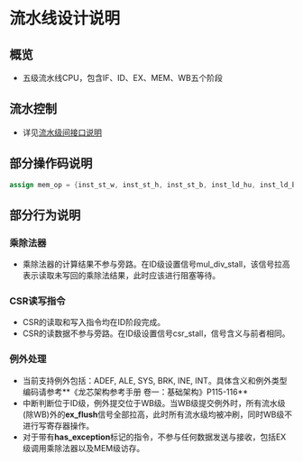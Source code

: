 # 流水线设计说明

## 概览
- 五级流水线CPU，包含IF、ID、EX、MEM、WB五个阶段

## 流水控制
- 详见[流水级间接口说明](../INTERFACE.md#流水级间接口说明)

## 部分操作码说明
```verilog
assign mem_op = {inst_st_w, inst_st_h, inst_st_b, inst_ld_hu, inst_ld_bu, inst_ld_w, inst_ld_h, inst_ld_b};
```

## 部分行为说明

### 乘除法器
- 乘除法器的计算结果不参与旁路。在ID级设置信号mul_div_stall，该信号拉高表示读取未写回的乘除法结果，此时应该进行阻塞等待。

### CSR读写指令
- CSR的读取和写入指令均在ID阶段完成。
- CSR的读数据不参与旁路。在ID级设置信号csr_stall，信号含义与前者相同。

### 例外处理
- 当前支持例外包括：ADEF, ALE, SYS, BRK, INE, INT。具体含义和例外类型编码请参考**《龙芯架构参考手册 卷一：基础架构》P115-116**
- 中断判断位于ID级，例外提交位于WB级。当WB级提交例外时，所有流水级(除WB)外的**ex_flush**信号全部拉高，此时所有流水级均被冲刷，同时WB级不进行写寄存器操作。
- 对于带有**has_exception**标记的指令，不参与任何数据发送与接收，包括EX级调用乘除法器以及MEM级访存。